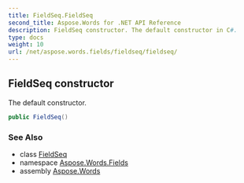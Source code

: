 ```yaml
---
title: FieldSeq.FieldSeq
second_title: Aspose.Words for .NET API Reference
description: FieldSeq constructor. The default constructor in C#.
type: docs
weight: 10
url: /net/aspose.words.fields/fieldseq/fieldseq/
---
```

## FieldSeq constructor

The default constructor.

```csharp
public FieldSeq()
```

### See Also

* class [FieldSeq](../)
* namespace [Aspose.Words.Fields](../../fieldseq/)
* assembly [Aspose.Words](../../../)

